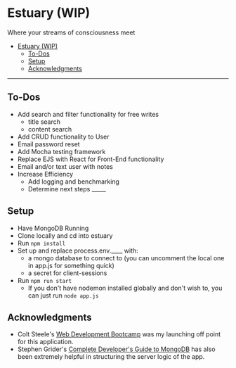 # Estuary (WIP)
Where your streams of consciousness meet

- [Estuary (WIP)](#estuary-wip)
  - [To-Dos](#to-dos)
  - [Setup](#setup)
  - [Acknowledgments](#acknowledgments)
---
## To-Dos
* Add search and filter functionality for free writes
  * title search
  * content search
* Add CRUD functionality to User
* Email password reset
* Add Mocha testing framework
* Replace EJS with React for Front-End functionality
* Email and/or text user with notes
* Increase Efficiency
  * Add logging and benchmarking
  * Determine next steps _____
  
## Setup

* Have MongoDB Running
* Clone locally and cd into estuary
* Run `npm install`
* Set up and replace process.env.____ with:
  * a mongo database to connect to (you can uncomment the local one in app.js for something quick)
  * a secret for client-sessions
* Run `npm run start`
  * If you don't have nodemon installed globally and don't wish to, you can just run `node app.js`

## Acknowledgments 

* Colt Steele's [Web Development Bootcamp](https://www.udemy.com/the-web-developer-bootcamp/) was my launching off point for this application.
* Stephen Grider's [Complete Developer's Guide to MongoDB](https://www.udemy.com/the-complete-developers-guide-to-mongodb/) has also been extremely helpful in structuring the server logic of the app.
